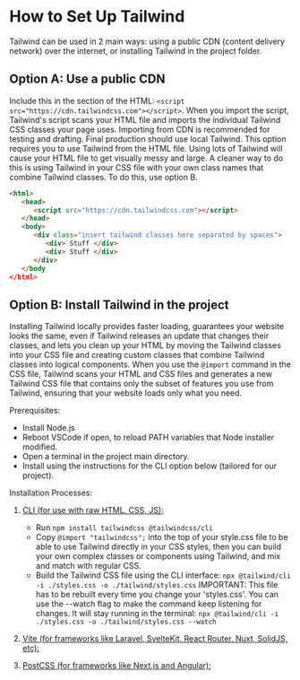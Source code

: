 # How to Set Up Tailwind

Tailwind can be used in 2 main ways: using a public CDN (content delivery network) over the internet, or installing Tailwind in the project folder.

## Option A: Use a public CDN

Include this in the <head> section of the HTML: `<script src="https://cdn.tailwindcss.com"></script>`. When you import the script, Tailwind's script scans your HTML file and imports the individual Tailwind CSS classes your page uses. Importing from CDN is recommended for testing and drafting. Final production should use local Tailwind. This option requires you to use Tailwind from the HTML file. Using lots of Tailwind will cause your HTML file to get visually messy and large. A cleaner way to do this is using Tailwind in your CSS file with your own class names that combine Tailwind classes. To do this, use option B.

```html
<html>
   <head>
      <script src="https://cdn.tailwindcss.com"></script>
   </head>
   <body>
      <div class="insert tailwind classes here separated by spaces">
         <div> Stuff </div>
         <div> Stuff </div>
      </div>
   </body
</html>
```

## Option B: Install Tailwind in the project

Installing Tailwind locally provides faster loading, guarantees your website looks the same, even if Tailwind releases an update that changes their classes, and lets you clean up your HTML by moving the Tailwind classes into your CSS file and creating custom classes that combine Tailwind classes into logical components. When you use the `@import` command in the CSS file, Tailwind scans your HTML and CSS files and generates a new Tailwind CSS file that contains only the subset of features you use from Tailwind, ensuring that your website loads only what you need.

Prerequisites:

- Install Node.js
- Reboot VSCode if open, to reload PATH variables that Node installer modified.
- Open a terminal in the project main directory.
- Install using the instructions for the CLI option below (tailored for our project).

Installation Processes:

1. [CLI (for use with raw HTML, CSS, JS):](https://tailwindcss.com/docs/installation/tailwind-cli)
  
   - Run `npm install tailwindcss @tailwindcss/cli`
   - Copy `@import "tailwindcss";` into the top of your style.css file to be able to use Tailwind directly in your CSS styles,
     then you can build your own complex classes or components using Tailwind, and mix and match with regular CSS.
   - Build the Tailwind CSS file using the CLI interface:
     `npx @tailwind/cli -i ./styles.css -o ./tailwind/styles.css`
     IMPORTANT: This file has to be rebuilt every time you change your 'styles.css'. You can use the --watch flag to make the command keep
     listening for changes. It will stay running in the terminal:
     `npx @tailwind/cli -i ./styles.css -o ./tailwind/styles.css --watch`

2. [Vite (for frameworks like Laravel, SvelteKit, React Router, Nuxt, SolidJS, etc):](https://tailwindcss.com/docs/installation/using-vite)

3. [PostCSS (for frameworks like Next.js and Angular):](https://tailwindcss.com/docs/installation/using-postcss)

